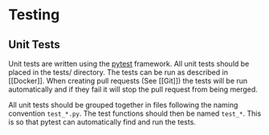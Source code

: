 # Testing

## Unit Tests

Unit tests are written using the [pytest](https://docs.pytest.org/en/latest/) framework. All unit tests should be placed in the tests/ directory. The tests can be run as described in [[Docker]]. When creating pull requests (See [[Git]]) the tests will be run automatically and if they fail it will stop the pull request from being merged.

All unit tests should be grouped together in files following the naming convention `test_*.py`. The test functions should then be named `test_*`. This is so that pytest can automatically find and run the tests.